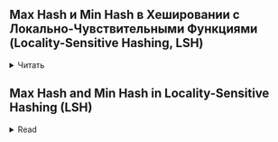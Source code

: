 ## Max Hash и Min Hash в Хешировании с Локально-Чувствительными Функциями (Locality-Sensitive Hashing, LSH)
<details>
  <summary>Читать</summary>

Max Hash и Min Hash - это два различных метода, используемых в контексте Хеширования с Локально-Чувствительными Функциями (LSH) для поиска схожих элементов в многомерных данных. Основное отличие между ними заключается в том, как они выполняют хеширование и как это влияет на процесс поиска схожих элементов:

### Max Hash (Максимальное Хеширование):

В методе Max Hash каждый хеш-бакет (bucket) в хеш-таблице содержит максимальное значение хеша среди всех элементов, попавших в этот бакет. Max Hash пытается максимизировать вероятность коллизии (попадания в один бакет) для схожих элементов, поскольку схожие элементы будут иметь более высокие хеш-значения и, таким образом, будут более вероятно оказываться в одном и том же бакете.

### Min Hash (Минимальное Хеширование):

В методе Min Hash каждый хеш-бакет в хеш-таблице содержит минимальное значение хеша среди всех элементов, попавших в этот бакет. Min Hash, наоборот, пытается минимизировать вероятность коллизии для схожих элементов, поскольку схожие элементы будут иметь более низкие хеш-значения и, таким образом, будут менее вероятно оказываться в одном и том же бакете.

Оба метода применяются в задачах поиска близких элементов, но выбор между Max Hash и Min Hash зависит от конкретных требований задачи и целей приложения:

- Max Hash может быть полезен, когда вы хотите максимизировать вероятность обнаружения схожих элементов, и вы готовы пожертвовать некоторой точностью. Это может быть полезно, например, при поиске схожих документов или изображений.

- Min Hash, наоборот, может быть полезен, когда вы хотите минимизировать вероятность ложных срабатываний и более важно избегать ошибок, чем находить все схожие элементы. Это может быть полезно, например, при поиске дубликатов в базе данных.
  
</details>

## Max Hash and Min Hash in Locality-Sensitive Hashing (LSH)
<details>
  <summary>Read</summary>

Max Hash and Min Hash are two different methods used in the context of Locality-Sensitive Hashing (LSH) to find similar items in multi-dimensional data. The main difference between them lies in how they perform hashing and how it affects the process of finding similar items:

### Max Hash (Maximum Hashing):

In Max Hash, each hash bucket in the hash table contains the maximum hash value among all elements that fall into that bucket. Max Hash attempts to maximize the collision probability (items landing in the same bucket) for similar items because similar items will have higher hash values and are thus more likely to end up in the same bucket.

### Min Hash (Minimum Hashing):

In Min Hash, each hash bucket in the hash table contains the minimum hash value among all elements that fall into that bucket. Min Hash, on the contrary, aims to minimize the collision probability for similar items because similar items will have lower hash values and are thus less likely to end up in the same bucket.

Both methods are used in tasks involving the search for close items, but the choice between Max Hash and Min Hash depends on the specific requirements of the task and the goals of the application:

- **Max Hash** can be useful when you want to maximize the probability of detecting similar items, and you are willing to sacrifice some accuracy. This can be helpful, for example, when searching for similar documents or images.

- **Min Hash**, on the other hand, can be useful when you want to minimize the probability of false positives and it is more important to avoid errors than to find all similar items. This can be useful, for example, when searching for duplicates in a database.

  
</details>
